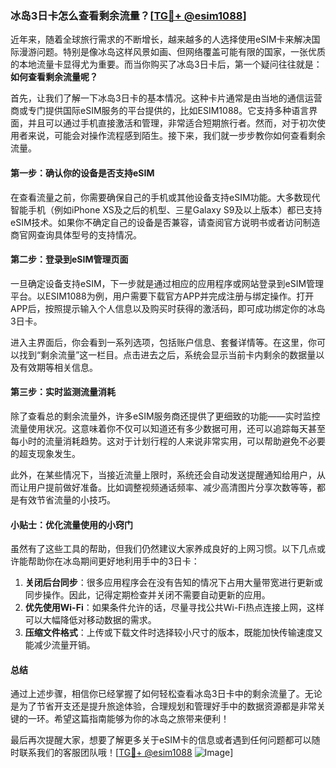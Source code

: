 ### 冰岛3日卡怎么查看剩余流量？[[TG💪+ @esim1088](https://t.me/s/esim1088)]

近年来，随着全球旅行需求的不断增长，越来越多的人选择使用eSIM卡来解决国际漫游问题。特别是像冰岛这样风景如画、但网络覆盖可能有限的国家，一张优质的本地流量卡显得尤为重要。而当你购买了冰岛3日卡后，第一个疑问往往就是：**如何查看剩余流量呢？**

首先，让我们了解一下冰岛3日卡的基本情况。这种卡片通常是由当地的通信运营商或专门提供国际eSIM服务的平台提供的，比如ESIM1088。它支持多种语言界面，并且可以通过手机直接激活和管理，非常适合短期旅行者。然而，对于初次使用者来说，可能会对操作流程感到陌生。接下来，我们就一步步教你如何查看剩余流量。

#### 第一步：确认你的设备是否支持eSIM

在查看流量之前，你需要确保自己的手机或其他设备支持eSIM功能。大多数现代智能手机（例如iPhone XS及之后的机型、三星Galaxy S9及以上版本）都已支持eSIM技术。如果你不确定自己的设备是否兼容，请查阅官方说明书或者访问制造商官网查询具体型号的支持情况。

#### 第二步：登录到eSIM管理页面

一旦确定设备支持eSIM，下一步就是通过相应的应用程序或网站登录到eSIM管理平台。以ESIM1088为例，用户需要下载官方APP并完成注册与绑定操作。打开APP后，按照提示输入个人信息以及购买时获得的激活码，即可成功绑定你的冰岛3日卡。

进入主界面后，你会看到一系列选项，包括账户信息、套餐详情等。在这里，你可以找到“剩余流量”这一栏目。点击进去之后，系统会显示当前卡内剩余的数据量以及有效期等相关信息。

#### 第三步：实时监测流量消耗

除了查看总的剩余流量外，许多eSIM服务商还提供了更细致的功能——实时监控流量使用状况。这意味着你不仅可以知道还有多少数据可用，还可以追踪每天甚至每小时的流量消耗趋势。这对于计划行程的人来说非常实用，可以帮助避免不必要的超支现象发生。

此外，在某些情况下，当接近流量上限时，系统还会自动发送提醒通知给用户，从而让用户提前做好准备。比如调整视频通话频率、减少高清图片分享次数等等，都是有效节省流量的小技巧。

#### 小贴士：优化流量使用的小窍门

虽然有了这些工具的帮助，但我们仍然建议大家养成良好的上网习惯。以下几点或许能帮助你在冰岛期间更好地利用手中的3日卡：

1. **关闭后台同步**：很多应用程序会在没有告知的情况下占用大量带宽进行更新或同步操作。因此，记得定期检查并关闭不需要自动更新的应用。
2. **优先使用Wi-Fi**：如果条件允许的话，尽量寻找公共Wi-Fi热点连接上网，这样可以大幅降低对移动数据的需求。
3. **压缩文件格式**：上传或下载文件时选择较小尺寸的版本，既能加快传输速度又能减少流量开销。

#### 总结

通过上述步骤，相信你已经掌握了如何轻松查看冰岛3日卡中的剩余流量了。无论是为了节省开支还是提升旅途体验，合理规划和管理好手中的数据资源都是非常关键的一环。希望这篇指南能够为你的冰岛之旅带来便利！

最后再次提醒大家，想要了解更多关于eSIM卡的信息或者遇到任何问题都可以随时联系我们的客服团队哦！[[TG💪+ @esim1088](https://t.me/s/esim1088) ![Image](https://i.postimg.cc/4NQfJmqS/Snipaste-2025-05-13-00-14-12.png)]